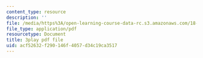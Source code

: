 ```yaml
---
content_type: resource
description: ''
file: /media/https%3A/open-learning-course-data-rc.s3.amazonaws.com/18-02sc-multivariable-calculus-fall-2010/acf52632f290146f4057d34c19ca3517_QCGJVKaCDuI.pdf
file_type: application/pdf
resourcetype: Document
title: 3play pdf file
uid: acf52632-f290-146f-4057-d34c19ca3517
---
```

